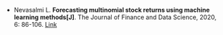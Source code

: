* Nevasalmi L. <b>Forecasting multinomial stock returns using machine learning methods[J]</b>. The Journal of Finance and Data Science, 2020, 6: 86-106. [Link](https://www.sciencedirect.com/science/article/pii/S2405918820300143)
